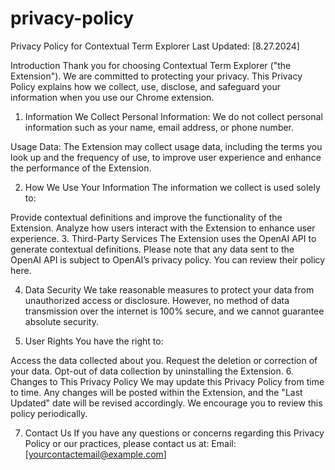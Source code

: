 # privacy-policy
Privacy Policy for Contextual Term Explorer
Last Updated: [8.27.2024]

Introduction
Thank you for choosing Contextual Term Explorer ("the Extension"). We are committed to protecting your privacy. This Privacy Policy explains how we collect, use, disclose, and safeguard your information when you use our Chrome extension.

1. Information We Collect
Personal Information:
We do not collect personal information such as your name, email address, or phone number.

Usage Data:
The Extension may collect usage data, including the terms you look up and the frequency of use, to improve user experience and enhance the performance of the Extension.

2. How We Use Your Information
The information we collect is used solely to:

Provide contextual definitions and improve the functionality of the Extension.
Analyze how users interact with the Extension to enhance user experience.
3. Third-Party Services
The Extension uses the OpenAI API to generate contextual definitions. Please note that any data sent to the OpenAI API is subject to OpenAI’s privacy policy. You can review their policy here.

4. Data Security
We take reasonable measures to protect your data from unauthorized access or disclosure. However, no method of data transmission over the internet is 100% secure, and we cannot guarantee absolute security.

5. User Rights
You have the right to:

Access the data collected about you.
Request the deletion or correction of your data.
Opt-out of data collection by uninstalling the Extension.
6. Changes to This Privacy Policy
We may update this Privacy Policy from time to time. Any changes will be posted within the Extension, and the "Last Updated" date will be revised accordingly. We encourage you to review this policy periodically.

7. Contact Us
If you have any questions or concerns regarding this Privacy Policy or our practices, please contact us at: Email: [yourcontactemail@example.com]
